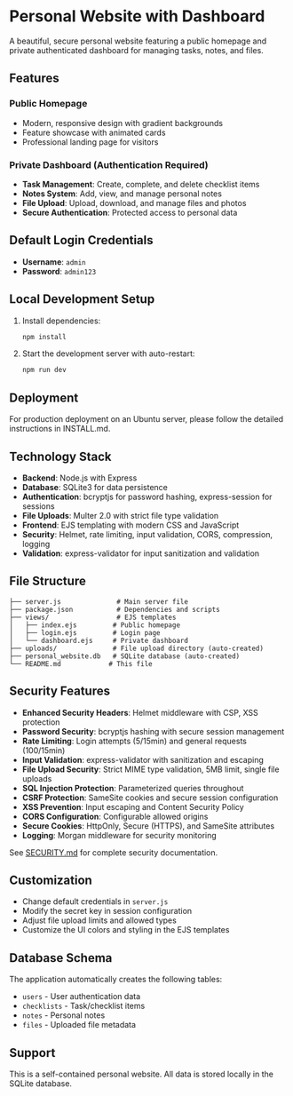 # Personal Website with Dashboard

A beautiful, secure personal website featuring a public homepage and private authenticated dashboard for managing tasks, notes, and files.

## Features

### Public Homepage
- Modern, responsive design with gradient backgrounds
- Feature showcase with animated cards
- Professional landing page for visitors

### Private Dashboard (Authentication Required)
- **Task Management**: Create, complete, and delete checklist items
- **Notes System**: Add, view, and manage personal notes
- **File Upload**: Upload, download, and manage files and photos
- **Secure Authentication**: Protected access to personal data

## Default Login Credentials
- **Username**: `admin`
- **Password**: `admin123`

## Local Development Setup

1. Install dependencies:
   ```bash
   npm install
   ```

2. Start the development server with auto-restart:
   ```bash
   npm run dev
   ```

## Deployment

For production deployment on an Ubuntu server, please follow the detailed instructions in INSTALL.md.

## Technology Stack

- **Backend**: Node.js with Express
- **Database**: SQLite3 for data persistence
- **Authentication**: bcryptjs for password hashing, express-session for sessions
- **File Uploads**: Multer 2.0 with strict file type validation
- **Frontend**: EJS templating with modern CSS and JavaScript
- **Security**: Helmet, rate limiting, input validation, CORS, compression, logging
- **Validation**: express-validator for input sanitization and validation

## File Structure

```
├── server.js              # Main server file
├── package.json           # Dependencies and scripts
├── views/                 # EJS templates
│   ├── index.ejs         # Public homepage
│   ├── login.ejs         # Login page
│   └── dashboard.ejs     # Private dashboard
├── uploads/              # File upload directory (auto-created)
├── personal_website.db   # SQLite database (auto-created)
└── README.md            # This file
```

## Security Features

- **Enhanced Security Headers**: Helmet middleware with CSP, XSS protection
- **Password Security**: bcryptjs hashing with secure session management
- **Rate Limiting**: Login attempts (5/15min) and general requests (100/15min)
- **Input Validation**: express-validator with sanitization and escaping
- **File Upload Security**: Strict MIME type validation, 5MB limit, single file uploads
- **SQL Injection Protection**: Parameterized queries throughout
- **CSRF Protection**: SameSite cookies and secure session configuration
- **XSS Prevention**: Input escaping and Content Security Policy
- **CORS Configuration**: Configurable allowed origins
- **Secure Cookies**: HttpOnly, Secure (HTTPS), and SameSite attributes
- **Logging**: Morgan middleware for security monitoring

See [SECURITY.md](SECURITY.md) for complete security documentation.

## Customization

- Change default credentials in `server.js`
- Modify the secret key in session configuration
- Adjust file upload limits and allowed types
- Customize the UI colors and styling in the EJS templates

## Database Schema

The application automatically creates the following tables:
- `users` - User authentication data
- `checklists` - Task/checklist items
- `notes` - Personal notes
- `files` - Uploaded file metadata

## Support

This is a self-contained personal website. All data is stored locally in the SQLite database.
